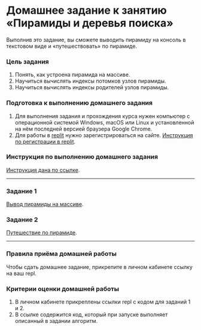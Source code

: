 # Домашнее задание к занятию «Пирамиды и деревья поиска»

Выполнив это задание, вы сможете выводить пирамиду на консоль в текстовом виде и «путешествовать» по пирамиде.

### Цель задания

1. Понять, как устроена пирамида на массиве.
2. Научиться вычислять индексы потомков узлов пирамиды.
3. Научиться вычислять индексы родителей узлов пирамиды.

### Подготовка к выполнению домашнего задания

1. Для выполнения задания и прохождения курса нужен компьютер с операционной системой Windows, macOS или Linux и установленной на нём последней версией браузера Google Chrome.
2. Для работы в [replit](https://repl.it/) нужно зарегистрироваться на сайте. [Инструкция по регистрации в replit](https://github.com/netology-code/cpps-homeworks/tree/main/common/replit).

### Инструкция по выполнению домашнего задания

[Инструкция дана по ссылке](https://github.com/netology-code/algocpp-homeworks/tree/main/common).

------

### Задание 1

[Вывод пирамиды на массиве](01).

### Задание 2

[Путешествие по пирамиде](02).

------

### Правила приёма домашней работы

Чтобы сдать домашнее задание, прикрепите в личном кабинете ссылку на ваш repl.

### Критерии оценки домашней работы

1. В личном кабинете прикреплены ссылки repl с кодом для заданий 1 и 2.
2. В ссылке содержится код, который при запуске выполняет описанный в задании алгоритм.

